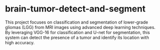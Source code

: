 # brain-tumor-detect-and-segment
This project focuses on classification and segmentation of lower-grade gliomas (LGG) from MRI images using advanced deep learning techniques. By leveraging VGG-16 for classification and U-net for segmentation, this system can detect the presence of a tumor and identify its location with high accuracy.
